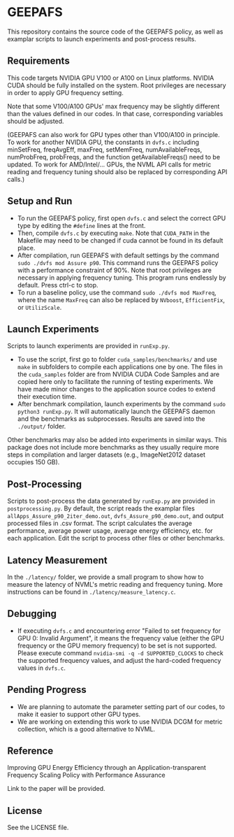 # GEEPAFS

This repository contains the source code of the GEEPAFS policy, as well as examplar scripts to launch experiments and post-process results.

## Requirements

This code targets NVIDIA GPU V100 or A100 on Linux platforms. NVIDIA CUDA should be fully installed on the system. Root privileges are necessary in order to apply GPU frequency setting.

Note that some V100/A100 GPUs' max frequency may be slightly different than the values defined in our codes. In that case, corresponding variables should be adjusted.

(GEEPAFS can also work for GPU types other than V100/A100 in principle. To work for another NVIDIA GPU, the constants in `dvfs.c` including minSetFreq, freqAvgEff, maxFreq, setMemFreq, numAvailableFreqs, numProbFreq, probFreqs, and the function getAvailableFreqs() need to be updated. To work for AMD/Intel/... GPUs, the NVML API calls for metric reading and frequency tuning should also be replaced by corresponding API calls.)

## Setup and Run

- To run the GEEPAFS policy, first open `dvfs.c` and select the correct GPU type by editing the `#define` lines at the front.
- Then, compile `dvfs.c` by executing `make`. Note that `CUDA_PATH` in the Makefile may need to be changed if cuda cannot be found in its default place.
- After compilation, run GEEPAFS with default settings by the command `sudo ./dvfs mod Assure p90`. This command runs the GEEPAFS policy with a performance constraint of 90%. Note that root privileges are necessary in applying frequency tuning. This program runs endlessly by default. Press ctrl-c to stop.
- To run a baseline policy, use the command `sudo ./dvfs mod MaxFreq`, where the name `MaxFreq` can also be replaced by `NVboost`, `EfficientFix`, or `UtilizScale`.

## Launch Experiments

Scripts to launch experiments are provided in `runExp.py`.
- To use the script, first go to folder `cuda_samples/benchmarks/` and use `make` in subfolders to compile each applications one by one. The files in the `cuda_samples` folder are from NVIDIA CUDA Code Samples and are copied here only to facilitate the running of testing experiments. We have made minor changes to the application source codes to extend their execution time.
- After benchmark compilation, launch experiments by the command `sudo python3 runExp.py`. It will automatically launch the GEEPAFS daemon and the benchmarks as subprocesses. Results are saved into the `./output/` folder.

Other benchmarks may also be added into experiments in similar ways. This package does not include more benchmarks as they usually require more steps in compilation and larger datasets (e.g., ImageNet2012 dataset occupies 150 GB).

## Post-Processing

Scripts to post-process the data generated by `runExp.py` are provided in `postprocessing.py`.
By default, the script reads the examplar files `allApps_Assure_p90_2iter_demo.out`, `dvfs_Assure_p90_demo.out`, and output processed files in .csv format. The script calculates the average performance, average power usage, average energy efficiency, etc. for each application.
Edit the script to process other files or other benchmarks.

## Latency Measurement

In the `./latency/` folder, we provide a small program to show how to measure the latency of NVML's metric reading and frequency tuning. More instructions can be found in `./latency/measure_latency.c`.

## Debugging

- If executing `dvfs.c` and encountering error "Failed to set frequency for GPU 0: Invalid Argument", it means the frequency value (either the GPU frequency or the GPU memory frequency) to be set is not supported. Please execute command `nvidia-smi -q -d SUPPORTED_CLOCKS` to check the supported frequency values, and adjust the hard-coded frequency values in `dvfs.c`.

## Pending Progress

- We are planning to automate the parameter setting part of our codes, to make it easier to support other GPU types.
- We are working on extending this work to use NVIDIA DCGM for metric collection, which is a good alternative to NVML.

## Reference

Improving GPU Energy Efficiency through an Application-transparent Frequency Scaling Policy with Performance Assurance

Link to the paper will be provided.

## License
See the LICENSE file.
